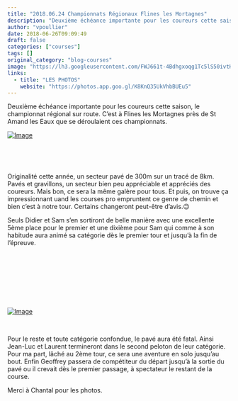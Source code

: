 ```yaml
---
title: "2018.06.24 Championnats Régionaux Flines les Mortagnes"
description: "Deuxième échéance importante pour les coureurs cette saison, le championnat régional sur route. C’est à Flines les Mortagnes près de St Amand les Eaux que se déroulaient ces championnats."
author: "vpoullier"
date: 2018-06-26T09:09:49
draft: false
categories: ["courses"]
tags: []
original_category: "blog-courses"
image: "https://lh3.googleusercontent.com/FWJ661t-4Bdhgxoqg1Tc5lS50ivtH9x6tyHDhmrjg1ykh6CJMlTp78lJtzcCqq1QamNQdAsNUVSoACUPr6Nj1_QlFibNPNqBd4dfec0pDjd3f7P8rRTEmazrS9p99s9PZh1724v938-dP2r6RWt0SS3DTlryLbVowtEQK-K3ET_8yjFzpVnlry3NUQ-_1U0_NjHNSu8CPVIREakI_PlakSAGNxDMAqcdkILqzMS0FIkaC3UfBQsx4DtoW4OdJIcACJZruN2A52fzFBpC4M_P4qQUQNLdqBe9HXpU2pNxFgwlWSIgTA2D18tBFbXWnMbNbyNxVJ0IMz-Jfy20DhqJweqBVRbaHi8DXEqhHnn6GRas_-5fIrizo12KDl7eUOp89Da-9EpkOobQ_MRynjspxvoWAsPRHnv1-AeHtGBxhGt258zfPWocqpK2XCCe908szzZgFugtrS65fPCblx85PUBlkjZGL0-mQOit-cFKeZvMhSEBSVP8jaJl71BTS9AxUSSAO0-wwQ2s2op0GugB__ZBMxWf3mnPMDcliPD6JKjZcGnw2gAq2Tq77XFeVfy0lPKjzjMhRqGFkI9IRWFXfaMhLPRqm_eYjNekvtORh9gjrzSskuNmHkZsH2hS3dBLrhAIiuGnIU581qlTorr3IXjCaejMwoXPUA=w247-h328-no"
links:
  - title: "LES PHOTOS"
    website: "https://photos.app.goo.gl/K8KnQ35UkVhbBUEu5"
---
```


Deuxième échéance importante pour les coureurs cette saison, le championnat régional sur route. C’est à Flines les Mortagnes près de St Amand les Eaux que se déroulaient ces championnats.

<!--more-->

[![Image](https://lh3.googleusercontent.com/FWJ661t-4Bdhgxoqg1Tc5lS50ivtH9x6tyHDhmrjg1ykh6CJMlTp78lJtzcCqq1QamNQdAsNUVSoACUPr6Nj1_QlFibNPNqBd4dfec0pDjd3f7P8rRTEmazrS9p99s9PZh1724v938-dP2r6RWt0SS3DTlryLbVowtEQK-K3ET_8yjFzpVnlry3NUQ-_1U0_NjHNSu8CPVIREakI_PlakSAGNxDMAqcdkILqzMS0FIkaC3UfBQsx4DtoW4OdJIcACJZruN2A52fzFBpC4M_P4qQUQNLdqBe9HXpU2pNxFgwlWSIgTA2D18tBFbXWnMbNbyNxVJ0IMz-Jfy20DhqJweqBVRbaHi8DXEqhHnn6GRas_-5fIrizo12KDl7eUOp89Da-9EpkOobQ_MRynjspxvoWAsPRHnv1-AeHtGBxhGt258zfPWocqpK2XCCe908szzZgFugtrS65fPCblx85PUBlkjZGL0-mQOit-cFKeZvMhSEBSVP8jaJl71BTS9AxUSSAO0-wwQ2s2op0GugB__ZBMxWf3mnPMDcliPD6JKjZcGnw2gAq2Tq77XFeVfy0lPKjzjMhRqGFkI9IRWFXfaMhLPRqm_eYjNekvtORh9gjrzSskuNmHkZsH2hS3dBLrhAIiuGnIU581qlTorr3IXjCaejMwoXPUA=w247-h328-no)](https://lh3.googleusercontent.com/FWJ661t-4Bdhgxoqg1Tc5lS50ivtH9x6tyHDhmrjg1ykh6CJMlTp78lJtzcCqq1QamNQdAsNUVSoACUPr6Nj1_QlFibNPNqBd4dfec0pDjd3f7P8rRTEmazrS9p99s9PZh1724v938-dP2r6RWt0SS3DTlryLbVowtEQK-K3ET_8yjFzpVnlry3NUQ-_1U0_NjHNSu8CPVIREakI_PlakSAGNxDMAqcdkILqzMS0FIkaC3UfBQsx4DtoW4OdJIcACJZruN2A52fzFBpC4M_P4qQUQNLdqBe9HXpU2pNxFgwlWSIgTA2D18tBFbXWnMbNbyNxVJ0IMz-Jfy20DhqJweqBVRbaHi8DXEqhHnn6GRas_-5fIrizo12KDl7eUOp89Da-9EpkOobQ_MRynjspxvoWAsPRHnv1-AeHtGBxhGt258zfPWocqpK2XCCe908szzZgFugtrS65fPCblx85PUBlkjZGL0-mQOit-cFKeZvMhSEBSVP8jaJl71BTS9AxUSSAO0-wwQ2s2op0GugB__ZBMxWf3mnPMDcliPD6JKjZcGnw2gAq2Tq77XFeVfy0lPKjzjMhRqGFkI9IRWFXfaMhLPRqm_eYjNekvtORh9gjrzSskuNmHkZsH2hS3dBLrhAIiuGnIU581qlTorr3IXjCaejMwoXPUA=w247-h328-no)

&nbsp;

&nbsp;

Originalité cette année, un secteur pavé de 300m sur un tracé de 8km. Pavés et gravillons, un secteur bien peu appréciable et appréciés des coureurs. Mais bon, ce sera la même galère pour tous. Et puis, on trouve ça impressionnant uand les courses pro empruntent ce genre de chemin et bien c’est à notre tour. Certains changeront peut-être d’avis.😉

Seuls Didier et Sam s’en sortiront de belle manière avec une excellente 5ème place pour le premier et une dixième pour Sam qui comme à son habitude aura animé sa catégorie dès le premier tour et jusqu’à la fin de l’épreuve.

&nbsp;

&nbsp;

&nbsp;

&nbsp;

[![Image](https://lh3.googleusercontent.com/q5XDkaks306D87HKe6LcqZFF43sBCxfAzjw88_88tDt0660NDmWSnNsMtXDxuOCiqrSRDz06bnacJtna3hswI1OZxN93ot8K71l65QbqpxOSxV1o6dUsZq20L8GiiJuwoTS3AKLByiNA7S3JwPKwth13mA1142Px5IXDJlNusKb0I6YNA9ezBMAPfr-G1OGIC0j9T15EUY7ibiTIPDeRskzQ6RUNmBXFAClDtU0Pzw9TxvSenuMBLB1_4Gcd5B9HfYFi9C3JO-4bnLTjq1DruzcL70o-EUp4iTBVcBQXXftP2Q4u-u-pBXFTrfOpxt0PXTzE6HD4DbyDRfDojocxFzMJz3V6I6kiu_oACKFQK8IQgYjZ3NJYs83G41nU8UkQbTW68KR8jyc521F4PNvBc9LYFPIPd5d2gyherNgqb_WGCNj1jEb5Rqr3Q1K1RLHHZN3TeGoAMdNiW8iyLEPi2p2uvgcVoYfKf3pMwIut0LCzT-ZIpl8Tft4yIjz_L4nVMtd2GQ7KqF0v0Gw6Q28EQp_T94ZXz2GDZXt17aVMGYFAjltUWm5LTTP6RSByNl0zq1FsRs79bclFdH7-DgfV6PzeYjAHIO7JQHA3rQZGA7aPmWHIN3kZ46_BM30c31XDE7ndEZhSzAE4qGSgDBAcMIQU6_7QSXPaGQ=w478-h358-no)](https://lh3.googleusercontent.com/q5XDkaks306D87HKe6LcqZFF43sBCxfAzjw88_88tDt0660NDmWSnNsMtXDxuOCiqrSRDz06bnacJtna3hswI1OZxN93ot8K71l65QbqpxOSxV1o6dUsZq20L8GiiJuwoTS3AKLByiNA7S3JwPKwth13mA1142Px5IXDJlNusKb0I6YNA9ezBMAPfr-G1OGIC0j9T15EUY7ibiTIPDeRskzQ6RUNmBXFAClDtU0Pzw9TxvSenuMBLB1_4Gcd5B9HfYFi9C3JO-4bnLTjq1DruzcL70o-EUp4iTBVcBQXXftP2Q4u-u-pBXFTrfOpxt0PXTzE6HD4DbyDRfDojocxFzMJz3V6I6kiu_oACKFQK8IQgYjZ3NJYs83G41nU8UkQbTW68KR8jyc521F4PNvBc9LYFPIPd5d2gyherNgqb_WGCNj1jEb5Rqr3Q1K1RLHHZN3TeGoAMdNiW8iyLEPi2p2uvgcVoYfKf3pMwIut0LCzT-ZIpl8Tft4yIjz_L4nVMtd2GQ7KqF0v0Gw6Q28EQp_T94ZXz2GDZXt17aVMGYFAjltUWm5LTTP6RSByNl0zq1FsRs79bclFdH7-DgfV6PzeYjAHIO7JQHA3rQZGA7aPmWHIN3kZ46_BM30c31XDE7ndEZhSzAE4qGSgDBAcMIQU6_7QSXPaGQ=w478-h358-no)

&nbsp;

Pour le reste et toute catégorie confondue, le pavé aura été fatal. Ainsi Jean-Luc et Laurent termineront dans le second peloton de leur catégorie. Pour ma part, lâché au 2ème tour, ce sera une aventure en solo jusqu’au bout. Enfin Geoffrey passera de compétiteur du départ jusqu’à la sortie du pavé ou il crevait dès le premier passage, à spectateur le restant de la course.

Merci à Chantal pour les photos.